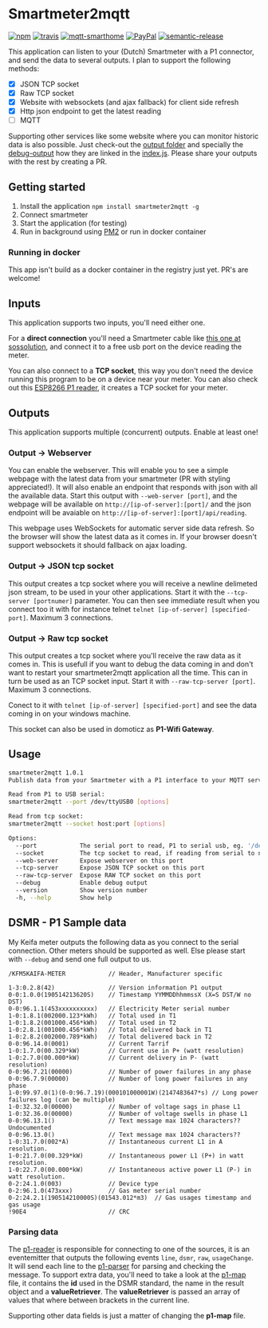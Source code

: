 # Smartmeter2mqtt

[![npm](https://img.shields.io/npm/v/smartmeter2mqtt.svg?style=flat-square)](https://www.npmjs.com/package/smartmeter2mqtt)
[![travis](https://img.shields.io/travis/svrooij/smartmeter2mqtt.svg?style=flat-square)](https://travis-ci.org/svrooij/smartmeter2mqtt)
[![mqtt-smarthome](https://img.shields.io/badge/mqtt-smarthome-blue.svg?style=flat-square)](https://github.com/mqtt-smarthome/mqtt-smarthome)
[![PayPal][badge_paypal_donate]][paypal-donations]
[![semantic-release](https://img.shields.io/badge/%20%20%F0%9F%93%A6%F0%9F%9A%80-semantic--release-e10079.svg?style=flat-square)](https://github.com/semantic-release/semantic-release)

This application can listen to your (Dutch) Smartmeter with a P1 connector, and send the data to several outputs. I plan to support the following methods:

- [x] JSON TCP socket
- [x] Raw TCP socket
- [x] Website with websockets (and ajax fallback) for client side refresh
- [x] Http json endpoint to get the latest reading
- [ ] MQTT

Supporting other services like some website where you can monitor historic data is also possible. Just check-out the [output folder](./lib/output) and specially the [debug-output](./lib/output/debug-output.js) how they are linked in the [index.js](./index.js). Please share your outputs with the rest by creating a PR.

## Getting started

1. Install the application `npm install smartmeter2mqtt -g`
2. Connect smartmeter
3. Start the application (for testing)
4. Run in background using [PM2](https://pm2.io/doc/en/runtime/overview/) or run in docker container

### Running in docker

This app isn't build as a docker container in the registry just yet. PR's are welcome!

## Inputs

This application supports two inputs, you'll need either one.

For a **direct connection** you'll need a Smartmeter cable like [this one at sossolution](https://www.sossolutions.nl/slimme-meter-kabel), and connect it to a free usb port on the device reading the meter.

You can also connect to a **TCP socket**, this way you don't need the device running this program to be on a device near your meter. You can also check out this [ESP8266 P1 reader](http://www.esp8266thingies.nl/wp/), it creates a TCP socket for your meter.

## Outputs

This application supports multiple (concurrent) outputs. Enable at least one!

### Output -> Webserver

You can enable the webserver. This will enable you to see a simple webpage with the latest data from your smartmeter (PR with styling appreciated!). It will also enable an endpoint that responds with json with all the available data. Start this output with `--web-server [port]`, and the webpage will be available on `http://[ip-of-server]:[port]/` and the json endpoint will be avaiable on `http://[ip-of-server]:[port]/api/reading`.

This webpage uses WebSockets for automatic server side data refresh. So the browser will show the latest data as it comes in. If your browser doesn't support websockets it should fallback on ajax loading.

### Output -> JSON tcp socket

This output creates a tcp socket where you will receive a newline delimeted json stream, to be used in your other applications.
Start it with the `--tcp-server [portnumer]` parameter. You can then see immediate result when you connect too it with for instance telnet `telnet [ip-of-server] [specified-port]`. Maximum 3 connections.

### Output -> Raw tcp socket

This output creates a tcp socket where you'll receive the raw data as it comes in. This is usefull if you want to debug the data coming in and don't want to restart your smartmeter2mqtt application all the time. This can in turn be used as an TCP socket input. Start it with `--raw-tcp-server [port]`. Maximum 3 connections.

Conect to it with `telnet [ip-of-server] [specified-port]` and see the data coming in on your windows machine.

This socket can also be used in domoticz as **P1-Wifi Gateway**.

## Usage

```bash
smartmeter2mqtt 1.0.1
Publish data from your Smartmeter with a P1 interface to your MQTT server.

Read from P1 to USB serial:
smartmeter2mqtt --port /dev/ttyUSB0 [options]

Read from tcp socket:
smartmeter2mqtt --socket host:port [options]

Options:
  --port            The serial port to read, P1 to serial usb, eg. '/dev/ttyUSB0'
  --socket          The tcp socket to read, if reading from serial to network device, eg. '192.168.0.3:3000'
  --web-server      Expose webserver on this port                       [number]
  --tcp-server      Expose JSON TCP socket on this port                 [number]
  --raw-tcp-server  Expose RAW TCP socket on this port                  [number]
  --debug           Enable debug output                                [boolean]
  --version         Show version number                                [boolean]
  -h, --help        Show help                                          [boolean]
```

## DSMR - P1 Sample data

My Keifa meter outputs the following data as you connect to the serial connection. Other meters should be supported as well. Else please start with `--debug` and send one full output to us.

```text
/KFM5KAIFA-METER            // Header, Manufacturer specific

1-3:0.2.8(42)               // Version information P1 output
0-0:1.0.0(190514213620S)    // Timestamp YYMMDDhhmmssX (X=S DST/W no DST)
0-0:96.1.1(453xxxxxxxxxx)   // Electricity Meter serial number
1-0:1.8.1(002000.123*kWh)   // Total used in T1
1-0:1.8.2(001000.456*kWh)   // Total used in T2
1-0:2.8.1(001000.456*kWh)   // Total delivered back in T1
1-0:2.8.2(002000.789*kWh)   // Total delivered back in T2
0-0:96.14.0(0001)           // Current Tarrif
1-0:1.7.0(00.329*kW)        // Current use in P+ (watt resolution)
1-0:2.7.0(00.000*kW)        // Current delivery in P- (watt resolution)
0-0:96.7.21(00000)          // Number of power failures in any phase
0-0:96.7.9(00000)           // Number of long power failures in any phase
1-0:99.97.0(1)(0-0:96.7.19)(000101000001W)(2147483647*s) // Long power failures log (can be multiple)
1-0:32.32.0(00000)          // Number of voltage sags in phase L1
1-0:32.36.0(00000)          // Number of voltage swells in phase L1
0-0:96.13.1()               // Text message max 1024 characters?? Undocumented
0-0:96.13.0()               // Text message max 1024 characters??
1-0:31.7.0(002*A)           // Instantaneous current L1 in A resolution.
1-0:21.7.0(00.329*kW)       // Instantaneous power L1 (P+) in watt resolution.
1-0:22.7.0(00.000*kW)       // Instantaneous active power L1 (P-) in watt resolution.
0-2:24.1.0(003)             // Device type
0-2:96.1.0(473xxx)          // Gas meter serial number
0-2:24.2.1(190514210000S)(01543.012*m3)  // Gas usages timestamp and gas usage
!90E4                       // CRC
```

### Parsing data

The [p1-reader](./lib/p1-reader.js) is responsible for connecting to one of the sources, it is an eventemitter that outputs the following events `line`, `dsmr`, `raw`, `usageChange`. It will send each line to the [p1-parser](./lib/p1-parser.js) for parsing and checking the message. To support extra data, you'll need to take a look at the [p1-map](./lib/p1-map.js) file, it contains the **id** used in the DSMR standard, the name in the result object and a **valueRetriever**. The **valueRetriever** is passed an array of values that where between brackets in the current line.

Supporting other data fields is just a matter of changing the **p1-map** file.

[badge_paypal_donate]: https://svrooij.nl/badges/paypal_donate.svg
[badge_patreon]: https://svrooij.nl/badges/patreon.svg
[paypal-donations]: https://www.paypal.com/cgi-bin/webscr?cmd=_s-xclick&hosted_button_id=T9XFJYUSPE4SG
[patreon]: https://www.patreon.com/svrooij
